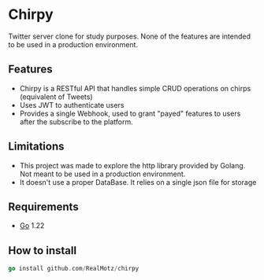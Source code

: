 # Chirpy

Twitter server clone for study purposes. None of the features are intended to be used in a production environment.

## Features

- Chirpy is a RESTful API that handles simple CRUD operations on chirps (equivalent of Tweets)
- Uses JWT to authenticate users
- Provides a single Webhook, used to grant "payed" features to users after the subscribe to the platform.

## Limitations

- This project was made to explore the http library provided by Golang. Not meant to be used in a production environment.
- It doesn't use a proper DataBase. It relies on a single json file for storage

## Requirements

- [Go](https://go.dev/doc/install) 1.22

## How to install

```go
go install github.com/RealMotz/chirpy
```
